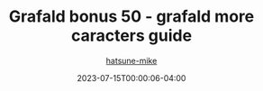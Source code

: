 ---
title: "Grafald bonus 50 - grafald more caracters guide"
type: "image"
date: 2023-07-15T00:00:06-04:00
draft: false
categories:
- comics
- collaborations
tags:
- grafald
image_path: "/projects/grafald/comics/img/2023/bonus_50.png"
alt_text: ""
author: "[hatsune-mike](https://cohost.org/hatsune-mike)"
---